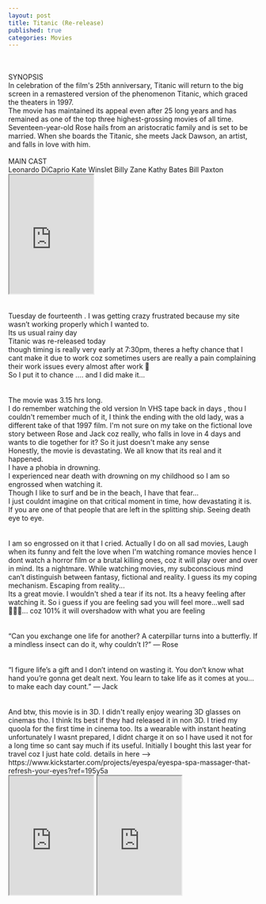 ```yaml
---
layout: post
title: Titanic (Re-release)
published: true
categories: Movies
---
```

<br>
<br>
SYNOPSIS
<br>
In celebration of the film's 25th anniversary, Titanic will return to the big screen in a remastered version of the phenomenon Titanic, which graced the theaters in 1997.
<br>
The movie has maintained its appeal even after 25 long years and has remained as one of the top three highest-grossing movies of all time. 
<br>
Seventeen-year-old Rose hails from an aristocratic family and is set to be married. When she boards the Titanic, she meets Jack Dawson, an artist, and falls in love with him.
<br>
<br>
MAIN CAST
<br>
Leonardo DiCaprio Kate Winslet Billy Zane Kathy Bates Bill Paxton
<br>
<iframe src="https://drive.google.com/file/d/1XgJ1PySUH1NEpNUeegHxAkUIrLPF2g_y/preview" width="170" height="240" allow="autoplay"></iframe>
<br>
<br>
<br>
Tuesday de fourteenth . 
I was getting crazy frustrated because my site wasn’t working properly which I wanted to. 
<br>
Its us usual rainy day 
<br>
Titanic was re-released today
<br>
though timing is really very early at 7:30pm, theres a hefty chance that I cant make it due to work coz sometimes users are really a pain complaining their work issues every almost after work 🤨
<br>
So I put it to chance …. and I did make it…
<br>
<br>
<br>
The movie was 3.15 hrs long.
<br>
I do remember watching the old version In VHS tape back in days , thou I couldn't remember much of it, I think the ending with the old lady, was a different take of that 1997 film. I'm not sure on my take on the fictional love story between Rose and Jack coz really, who falls in love in 4 days and wants to die together for it? So it just doesn't make any sense 
<br>
Honestly, the movie is devastating. We all know that its real and it happened.
<br>
I have a phobia in drowning. 
<br>
I experienced near death with drowning on my childhood so I am so engrossed when watching it. 
<br>
Though I like to surf and be in the beach, I have that fear... 
<br>
I just couldnt imagine on that critical moment in time, how devastating it is. 
<br>
If you are one of that people that are left in the splitting ship. Seeing death eye to eye.
<br>
<br>
<br>
I am so engrossed on it that I cried. Actually I do on all sad movies, Laugh when its funny and felt the love when I'm watching romance movies hence I dont watch a horror film or a brutal killing ones, coz it will play over and over in mind. Its a nightmare. While watching movies, my subconscious mind can’t distinguish between fantasy, fictional and reality. I guess its my coping mechanism. Escaping from reality... 
<br>
Its a great movie. I wouldn't shed a tear if its not. Its a heavy feeling after watching it. So i guess if you are feeling sad you will feel more...well sad 🤷🏻‍♀️... 
coz 101% it will overshadow with what you are feeling
<br>
<br>
<br>
“Can you exchange one life for another? A caterpillar turns into a butterfly. If a mindless insect can do it, why couldn’t I?” — Rose 
<br>
<br>
<br>
“I figure life’s a gift and I don’t intend on wasting it. You don’t know what hand you’re gonna get dealt next. You learn to take life as it comes at you… to make each day count.” — Jack
<br>
<br>
<br>
And btw, this movie is in 3D. I didn't really enjoy wearing 3D glasses on cinemas tho. I think Its best if they had released it in non 3D.
I tried my quoola for the first time in cinema too. Its a wearable with instant heating unfortunately I wasnt prepared, I didnt charge it on so I have used it not for a long time so cant say much if its useful. Initially I bought this last year for travel coz I just hate cold. details in here --> https://www.kickstarter.com/projects/eyespa/eyespa-spa-massager-that-refresh-your-eyes?ref=195y5a
<br>
<iframe src="https://drive.google.com/file/d/1qNssk5GO1fpP2ncbouii1JHIwdIPUmfV/preview" width="170" height="240" allow="autoplay"></iframe>
<iframe src="https://drive.google.com/file/d/1E1VQmiRbnkQlbcrVi1zRomunlZ4p_3qz/preview" width="170" height="240" allow="autoplay"></iframe>


